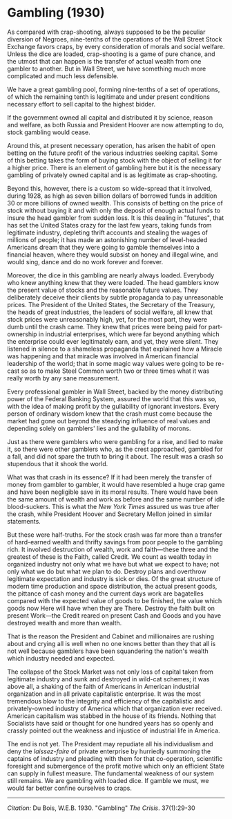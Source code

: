 <!--
title:   Gambling
author:  Du Bois, W.E.B.
journal: The Crisis
year:    1930
volume:  37
issue:   1
pages:   29-30
-->
# Gambling (1930)

As compared with crap-shooting, always supposed to be the peculiar diversion of Negroes, nine-tenths of the operations of the Wall Street Stock Exchange favors craps, by every consideration of morals and social welfare. Unless the dice are loaded, crap-shooting is a game of pure chance, and the utmost that can happen is the transfer of actual wealth from one gambler to another. But in Wall Street, we have something much more complicated and much less defensible.

We have a great gambling pool, forming nine-tenths of a set of operations, of which the remaining tenth is legitimate and under present conditions necessary effort to sell capital to the highest bidder.

If the government owned all capital and distributed it by science, reason and welfare, as both Russia and President Hoover are now attempting to do, stock gambling would cease.

Around this, at present necessary operation, has arisen the habit of open betting on the future profit of the various industries seeking capital. Some of this betting takes the form of buying stock with the object of selling it for a higher price. There is an element of gambling here but it is the necessary gambling of privately owned capital and is as legitimate as crap-shooting.

Beyond this, however, there is a custom so wide-spread that it involved, during 1928, as high as seven billion dollars of borrowed funds in addition 30 or more billions of owned wealth. This consists of betting on the price of stock without buying it and with only the deposit of enough actual funds to insure the head gambler from sudden loss. It is this dealing in "futures", that has set the United States crazy for the last few years, taking funds from legitimate industry, depleting thrift accounts and stealing the wages of millions of people; it has made an astonishing number of level-headed Americans dream that they were going to gamble themselves into a financial heaven, where they would subsist on honey and illegal wine, and would sing, dance and do no work forever and forever.

Moreover, the dice in this gambling are nearly always loaded. Everybody who knew anything knew that they were loaded. The head gamblers know the present value of stocks and the reasonable future values. They deliberately deceive their clients by subtle propaganda to pay unreasonable prices. The President of the United States, the Secretary of the Treasury, the heads of great industries, the leaders of social welfare, all knew that stock prices were unreasonably high, yet, for the most part, they were dumb until the crash came. They knew that prices were being paid for part-ownership in industrial enterprises, which were far beyond anything which the enterprise could ever legitimately earn, and yet, they were silent. They listened in silence to a shameless propaganda that explained how a Miracle was happening and that miracle was involved in American financial leadership of the world; that in some magic way values were going to be re-cast so as to make Steel Common worth two or three times what it was really worth by any sane measurement.

Every professional gambler in Wall Street, backed by the money distributing power of the Federal Banking System, assured the world that this was so, with the idea of making profit by the gullability of ignorant investors. Every person of ordinary wisdom knew that the crash must come because the market had gone out beyond the steadying influence of real values and depending solely on gamblers' lies and the gullability of morons.

Just as there were gamblers who were gambling for a rise, and lied to make it, so there were other gamblers who, as the crest approached, gambled for a fall, and did not spare the truth to bring it about. The result was a crash so stupendous that it shook the world.

What was that crash in its essence? If it had been merely the transfer of money from gambler to gambler, it would have resembled a huge crap game and have been negligible save in its moral results. There would have been the same amount of wealth and work as before and the same number of idle blood-suckers. This is what the *New York Times* assured us was true after the crash, while President Hoover and Secretary Mellon joined in similar statements.

But these were half-truths. For the stock crash was far more than a transfer of hard-earned wealth and thrifty savings from poor people to the gambling rich. It involved destruction of wealth, work and faith—these three and the greatest of these is the Faith, called Credit. We count as wealth today in organized industry not only what we have but what we expect to have; not only what we do but what we plan to do. Destroy plans and overthrow legitimate expectation and industry is sick or dies. Of the great structure of modern time production and space distribution, the actual present goods, the pittance of cash money and the current days work are bagatelles compared with the expected value of goods to be finished, the value which goods now Here will have when they are There. Destroy the faith built on present Work—the Credit reared on present Cash and Goods and you have destroyed wealth and more than wealth.

That is the reason the President and Cabinet and millionaires are rushing about and crying all is well when no one knows better than they that all is not well because gamblers have been squandering the nation's wealth which industry needed and expected.

The collapse of the Stock Market was not only loss of capital taken from legitimate industry and sunk and destroyed in wild-cat schemes; it was above all, a shaking of the faith of Americans in American industrial organization and in all private capitalistic enterprise. It was the most tremendous blow to the integrity and efficiency of the capitalistic and privately-owned industry of America which that organization ever received. American capitalism was stabbed in the house of its friends. Nothing that Socialists have said or thought for one hundred years has so openly and crassly pointed out the weakness and injustice of industrial life in America.

The end is not yet. The President may repudiate all his individualism and deny the *laissez-faire* of private enterprise by hurriedly summoning the captains of industry and pleading with them for that co-operation, scientific foresight and submergence of the profit motive which only an efficient State can supply in fullest measure. The fundamental weakness of our system still remains. We are gambling with loaded dice. If gamble we must, we would far better confine ourselves to craps.

_________________
*Citation:* Du Bois, W.E.B. 1930. "Gambling" *The Crisis*. 37(1):29-30
